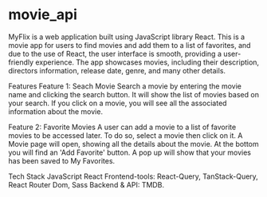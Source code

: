 # movie_api
 
MyFlix is a web application built using JavaScript library React. This is a movie app for users to find movies and add them to a list of favorites, and due to the use of React, the user interface is smooth, providing a user-friendly experience. The app showcases movies, including their description, directors information, release date, genre, and many other details.



Features
Feature 1: Seach Movie
Search a movie by entering the movie name and clicking the search button. It will show the list of movies based on your search. If you click on a movie, you will see all the associated information about the movie.

Feature 2: Favorite Movies
A user can add a movie to a list of favorite movies to be accessed later. To do so, select a movie then click on it. A Movie page will open, showing all the details about the movie. At the bottom you will find an 'Add Favorite' button. A pop up will show that your movies has been saved to My Favorites.



Tech Stack
JavaScript
React
Frontend-tools: React-Query, TanStack-Query, React Router Dom, Sass
Backend & API: TMDB.

